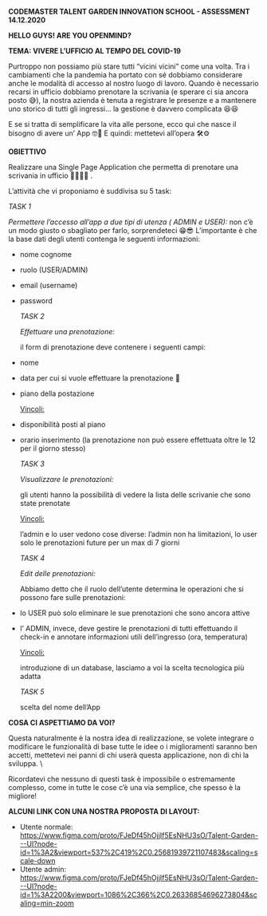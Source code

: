 **CODEMASTER TALENT GARDEN INNOVATION SCHOOL - ASSESSMENT 14.12.2020**

**HELLO GUYS! ARE YOU OPENMIND?**

**TEMA: VIVERE L’UFFICIO AL TEMPO DEL COVID-19**

Purtroppo non possiamo più stare tutti “vicini vicini” come una volta. Tra i cambiamenti che la pandemia ha portato con sé dobbiamo considerare anche le modalità di accesso al nostro luogo di lavoro. Quando è necessario recarsi in ufficio dobbiamo prenotare la scrivania (e sperare ci sia ancora posto 😅), la nostra azienda è tenuta a registrare le presenze e a mantenere uno storico di tutti gli ingressi… la gestione è davvero complicata 😆😆

E se si tratta di semplificare la vita alle persone, ecco qui che nasce il bisogno di avere un’ App 🤓🚀 E quindi: mettetevi all’opera 🛠⚙

**OBIETTIVO**

Realizzare una Single Page Application che permetta di prenotare una scrivania in ufficio 👩‍💻🧑‍💻 . 

L’attività che vi proponiamo è suddivisa su 5 task:

_TASK 1_

_Permettere l’accesso all’app a due tipi di utenza ( ADMIN e USER):_
non c’è un modo giusto o sbagliato per farlo, sorprendeteci 😁😎 L’importante è che la base dati degli utenti contenga le seguenti informazioni:



*   nome cognome
*   ruolo (USER/ADMIN)
*   email (username)
*   password

    _TASK 2_


    _Effettuare una prenotazione:_


    il form di prenotazione deve contenere i seguenti campi:

*   nome
*   data per cui si vuole effettuare la prenotazione 📆
*   piano della postazione

    <span style="text-decoration:underline;">Vincoli:</span>

*   disponibilità posti al piano 
*   orario inserimento  (la prenotazione non può essere effettuata oltre le 12 per il giorno stesso)

    _TASK 3_


    _Visualizzare le prenotazioni:_


    gli utenti hanno la possibilità di vedere la lista delle scrivanie che sono state prenotate


    <span style="text-decoration:underline;">Vincoli:</span>


    l’admin e lo user vedono cose diverse: l’admin non ha limitazioni, lo user solo le prenotazioni future per un max di 7 giorni


    _TASK 4_


    _Edit delle prenotazioni:_


    Abbiamo detto che il ruolo dell’utente determina le operazioni che si possono fare sulle prenotazioni:

*   lo USER può solo eliminare le sue prenotazioni che sono ancora attive
*   l’ ADMIN, invece, deve gestire le prenotazioni di tutti effettuando il check-in e annotare informazioni utili dell’ingresso (ora, temperatura)

    <span style="text-decoration:underline;">Vincoli:</span>


    introduzione di un database, lasciamo a voi la scelta tecnologica più adatta


    _TASK 5_


    scelta del nome dell’App


**COSA CI ASPETTIAMO DA VOI?**

Questa naturalmente è la nostra idea di realizzazione, se volete integrare o modificare le funzionalità di base tutte le idee o i miglioramenti saranno ben accetti, mettetevi nei panni di chi userà questa applicazione, non di chi la sviluppa. \


Ricordatevi che nessuno di questi task è impossibile o estremamente complesso, come in tutte le cose c’è una via semplice, che spesso è la migliore!

**ALCUNI LINK CON UNA NOSTRA PROPOSTA DI LAYOUT:**

 * Utente normale: https://www.figma.com/proto/FJeDf45hOjjIf5EsNHU3sO/Talent-Garden---UI?node-id=1%3A2&viewport=537%2C419%2C0.25681939721107483&scaling=scale-down
 * Utente admin: https://www.figma.com/proto/FJeDf45hOjjIf5EsNHU3sO/Talent-Garden---UI?node-id=1%3A2200&viewport=1086%2C366%2C0.26336854696273804&scaling=min-zoom


